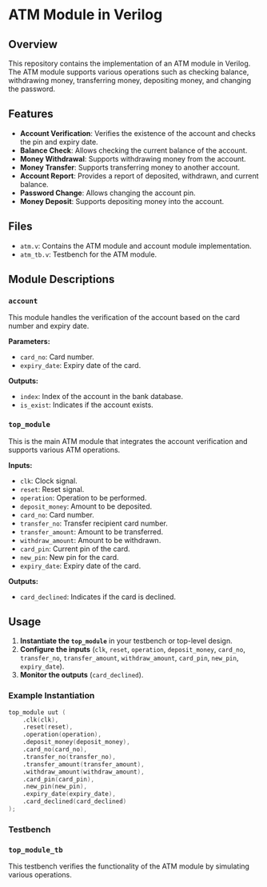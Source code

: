 # ATM Module in Verilog

## Overview

This repository contains the implementation of an ATM module in Verilog. The ATM module supports various operations such as checking balance, withdrawing money, transferring money, depositing money, and changing the password.

## Features

- **Account Verification**: Verifies the existence of the account and checks the pin and expiry date.
- **Balance Check**: Allows checking the current balance of the account.
- **Money Withdrawal**: Supports withdrawing money from the account.
- **Money Transfer**: Supports transferring money to another account.
- **Account Report**: Provides a report of deposited, withdrawn, and current balance.
- **Password Change**: Allows changing the account pin.
- **Money Deposit**: Supports depositing money into the account.

## Files

- `atm.v`: Contains the ATM module and account module implementation.
- `atm_tb.v`: Testbench for the ATM module.

## Module Descriptions

### `account`

This module handles the verification of the account based on the card number and expiry date.

**Parameters:**
- `card_no`: Card number.
- `expiry_date`: Expiry date of the card.

**Outputs:**
- `index`: Index of the account in the bank database.
- `is_exist`: Indicates if the account exists.

### `top_module`

This is the main ATM module that integrates the account verification and supports various ATM operations.

**Inputs:**
- `clk`: Clock signal.
- `reset`: Reset signal.
- `operation`: Operation to be performed.
- `deposit_money`: Amount to be deposited.
- `card_no`: Card number.
- `transfer_no`: Transfer recipient card number.
- `transfer_amount`: Amount to be transferred.
- `withdraw_amount`: Amount to be withdrawn.
- `card_pin`: Current pin of the card.
- `new_pin`: New pin for the card.
- `expiry_date`: Expiry date of the card.

**Outputs:**
- `card_declined`: Indicates if the card is declined.

## Usage

1. **Instantiate the `top_module`** in your testbench or top-level design.
2. **Configure the inputs** (`clk`, `reset`, `operation`, `deposit_money`, `card_no`, `transfer_no`, `transfer_amount`, `withdraw_amount`, `card_pin`, `new_pin`, `expiry_date`).
3. **Monitor the outputs** (`card_declined`).

### Example Instantiation

```verilog
top_module uut (
    .clk(clk),
    .reset(reset),
    .operation(operation),
    .deposit_money(deposit_money),
    .card_no(card_no),
    .transfer_no(transfer_no),
    .transfer_amount(transfer_amount),
    .withdraw_amount(withdraw_amount),
    .card_pin(card_pin),
    .new_pin(new_pin),
    .expiry_date(expiry_date),
    .card_declined(card_declined)
);
```
### Testbench
### `top_module_tb`
This testbench verifies the functionality of the ATM module by simulating various operations.
